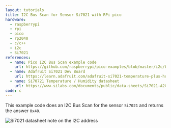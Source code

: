 ```yaml
---
layout: tutorials
title: I2C Bus Scan for Sensor Si7021 with RPi pico
hardware:
  - raspberrypi
  - rpi
  - pico
  - rp2040
  - c/c++
  - i2c
  - Si7021
references:
  - name: Pico I2C Bus Scan example code
    url: https://github.com/raspberrypi/pico-examples/blob/master/i2c/bus_scan/bus_scan.c
  - name: Adafruit Si7021 Dev Board
    url: https://learn.adafruit.com/adafruit-si7021-temperature-plus-humidity-sensor
  - name: Si70721 Temperature / Humidity datasheet
    url: https://www.silabs.com/documents/public/data-sheets/Si7021-A20.pdf
code: c
---
```


This example code does an I2C Bus Scan for the sensor `Si7021` and returns the answer `0x40`.

<img src="{{ site.url }}/assets/images/tutorials/pico-i2c-datasheet.png" alt="Si7021 datasheet note on the I2C address">
